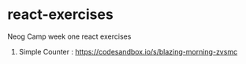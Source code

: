# react-exercises
Neog Camp week one react exercises

1. Simple Counter : https://codesandbox.io/s/blazing-morning-zvsmc
